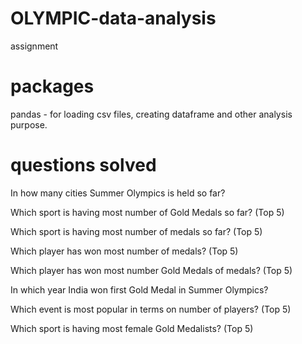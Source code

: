 # OLYMPIC-data-analysis
assignment

# packages
pandas - for loading csv files, creating dataframe and other analysis purpose.

# questions solved
In how many cities Summer Olympics is held so far?

Which sport is having most number of Gold Medals so far? (Top 5)

Which sport is having most number of medals so far? (Top 5)

Which player has won most number of medals? (Top 5)

Which player has won most number Gold Medals of medals? (Top 5)

In which year India won first Gold Medal in Summer Olympics?

Which event is most popular in terms on number of players? (Top 5)

Which sport is having most female Gold Medalists? (Top 5)

